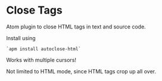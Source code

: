 # Close Tags

Atom plugin to close HTML tags in text and source code.

Install using

    `apm install autoclose-html`

Works with multiple cursors!

Not limited to HTML mode, since HTML tags crop up all over.
